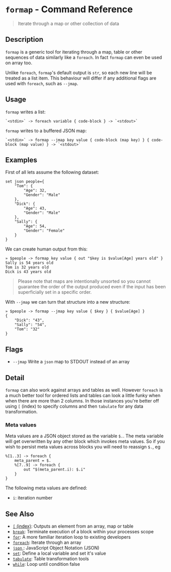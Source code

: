 # `formap` - Command Reference

> Iterate through a map or other collection of data

## Description

`formap` is a generic tool for iterating through a map, table or other
sequences of data similarly like a `foreach`. In fact `formap` can even be
used on array too.

Unlike `foreach`, `formap`'s default output is `str`, so each new line will be
treated as a list item. This behaviour will differ if any additional flags are
used with `foreach`, such as `--jmap`.

## Usage

`formap` writes a list:

    `<stdin>` -> foreach variable { code-block } -> `<stdout>`

`formap` writes to a buffered JSON map:

    `<stdin>` -> formap --jmap key value { code-block (map key) } { code-block (map value) } -> `<stdout>`

## Examples

First of all lets assume the following dataset:

    set json people={
        "Tom": {
            "Age": 32,
            "Gender": "Male"
        },
        "Dick": {
            "Age": 43,
            "Gender": "Male"
        },
        "Sally": {
            "Age": 54,
            "Gender": "Female"
        }
    }

We can create human output from this:

    » $people -> formap key value { out "$key is $value[Age] years old" }
    Sally is 54 years old
    Tom is 32 years old
    Dick is 43 years old

> Please note that maps are intentionally unsorted so you cannot guarantee the
> order of the output produced even if the input has been superficially set in
> a specific order.

With `--jmap` we can turn that structure into a new structure:

    » $people -> formap --jmap key value { $key } { $value[Age] }
    {
        "Dick": "43",
        "Sally": "54",
        "Tom": "32"
    }

## Flags

- `--jmap`
  Write a `json` map to STDOUT instead of an array

## Detail

`formap` can also work against arrays and tables as well. However `foreach` is
a much better tool for ordered lists and tables can look a little funky when
when there are more than 2 columns. In those instances you're better off using
`[` (index) to specify columns and then `tabulate` for any data transformation.

### Meta values

Meta values are a JSON object stored as the variable `$.`. The meta variable
will get overwritten by any other block which invokes meta values. So if you
wish to persist meta values across blocks you will need to reassign `$.`, eg

    %[1..3] -> foreach {
        meta_parent = $.
        %[7..9] -> foreach {
            out "$(meta_parent.i): $.i"
        }
    }

The following meta values are defined:

- `i`: iteration number

## See Also

- [`[` (index)](../commands/index.md):
  Outputs an element from an array, map or table
- [`break`](../commands/break.md):
  Terminate execution of a block within your processes scope
- [`for`](../commands/for.md):
  A more familiar iteration loop to existing developers
- [`foreach`](../commands/foreach.md):
  Iterate through an array
- [`json` ](../types/json.md):
  JavaScript Object Notation (JSON)
- [`set`](../commands/set.md):
  Define a local variable and set it's value
- [`tabulate`](../commands/tabulate.md):
  Table transformation tools
- [`while`](../commands/while.md):
  Loop until condition false
